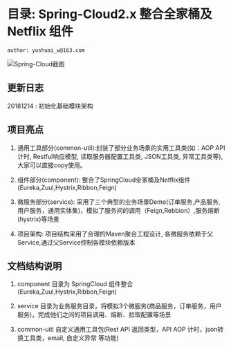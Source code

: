 # 目录: Spring-Cloud2.x 整合全家桶及Netflix 组件
    author: yushuai_w@163.com
 ![Spring-Cloud截图](https://img-blog.csdnimg.cn/20181212194132161.png?x-oss-process=image/watermark,type_ZmFuZ3poZW5naGVpdGk,shadow_10,text_aHR0cHM6Ly9ibG9nLmNzZG4ubmV0L3NodWFpX3d5,size_16,color_FFFFFF,t_70)

## 更新日志
20181214 : 初始化基础模块架构

## 项目亮点
1. 通用工具部分(common-util):封装了部分业务场景的实用工具类(如：AOP API计时, Restful响应模型, 读取服务器配置工具类, JSON工具类, 异常工具类等),大家可以直接copy使用。

2. 组件部分(component): 整合了SpringCloud全家桶及Netflix组件(Eureka,Zuul,Hystrix,Ribbon,Feign)

3. 微服务部分(service): 采用了三个典型的业务场景Demo(订单服务,产品服务,用户服务，通用实体集)，模拟了服务间的调用（Feign,Rebbion）,服务熔断(hystrix)等场景

4. 项目架构: 项目结构采用了合理的Maven聚合工程设计, 各微服务依赖于父Service,通过父Service控制各模块依赖版本

## 文档结构说明
1. component 目录为 SpringCloud 组件整合(Eureka,Zuul,Hystrix,Ribbon,Feign)

2. service 目录为业务服务目录，将模拟3个微服务(商品服务，订单服务，用户服务)，完成他们之间的项目调用、熔断、拉取配置等场景 

3. common-uitl 自定义通用工具包(Rest API 返回类型，API AOP 计时，json转换工具类，email, 自定义异常 等功能)